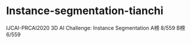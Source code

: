# Instance-segmentation-tianchi
IJCAI-PRCAI2020 3D AI Challenge: Instance Segmentation
A榜 8/559 B榜 6/559
